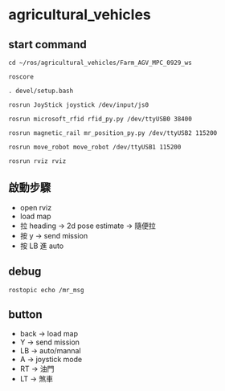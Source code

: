 # agricultural_vehicles

## start command
    cd ~/ros/agricultural_vehicles/Farm_AGV_MPC_0929_ws
    
    roscore
    
    . devel/setup.bash
    
    rosrun JoyStick joystick /dev/input/js0
    
    rosrun microsoft_rfid rfid_py.py /dev/ttyUSB0 38400
    
    rosrun magnetic_rail mr_position_py.py /dev/ttyUSB2 115200
    
    rosrun move_robot move_robot /dev/ttyUSB1 115200
    
    rosrun rviz rviz

## 啟動步驟
- open rviz
- load map
- 拉 heading -> 2d pose estimate -> 隨便拉
- 按 y -> send mission
- 按 LB 進 auto

## debug
    rostopic echo /mr_msg

## button
- back -> load map
- Y -> send mission
- LB -> auto/mannal
- A -> joystick mode
- RT -> 油門
- LT -> 煞車
